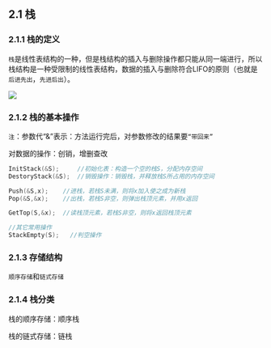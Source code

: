 ## 2.1 栈

### 2.1.1 栈的定义

`栈`是线性表结构的一种，但是栈结构的插入与删除操作都只能从同一端进行，所以栈结构是一种受限制的线性表结构，数据的插入与删除符合LIFO的原则（也就是`后进先出`，`先进后出`）。

![](https://img-blog.csdnimg.cn/20200317151355505.png#pic_center)

### 2.1.2 栈的基本操作

`注`：参数代“&”表示：方法运行完后，对参数修改的结果要`“带回来”`

对数据的操作：创销，增删查改

```c
InitStack(&S);     //初始化表：构造一个空的栈S，分配内存空间
DestoryStack(&S);  //销毁操作：销毁栈，并释放栈S所占用的内存空间

Push(&S,x);    //进栈，若栈S未满，则将x加入使之成为新栈
Pop(&S,&x);    //出栈，若栈S非空，则弹出栈顶元素，并用x返回

GetTop(S,&x);  //读栈顶元素，若栈S非空，则将x返回栈顶元素

//其它常用操作
StackEmpty(S);   //判空操作
```

### 2.1.3 存储结构

`顺序存储`和`链式存储`

### 2.1.4 栈分类

栈的顺序存储：顺序栈

栈的链式存储：链栈
